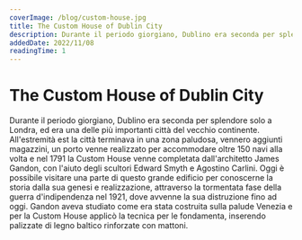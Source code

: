 ```yaml
---
coverImage: /blog/custom-house.jpg
title: The Custom House of Dublin City
description: Durante il periodo giorgiano, Dublino era seconda per splendore solo a Londra, ed era una delle più importanti città del vecchio continente. All'estremità est la città terminava in una zona paludosa
addedDate: 2022/11/08
readingTime: 1
---
```


# The Custom House of Dublin City

Durante il periodo giorgiano, Dublino era seconda per splendore solo a Londra, ed era una delle più importanti città del vecchio continente. All'estremità est la città terminava in una zona paludosa, vennero aggiunti magazzini, un porto venne realizzato per accommodare oltre 150 navi alla volta e nel 1791 la Custom House venne completata dall'architetto James Gandon, con l'aiuto degli scultori Edward Smyth e Agostino Carlini. Oggi è possibile visitare una parte di questo grande edificio per conoscerne la storia dalla sua genesi e realizzazione, attraverso la tormentata fase della guerra d'indipendenza nel 1921, dove avvenne la sua distruzione fino ad oggi. Gandon aveva studiato come era stata costruita sulla palude Venezia e per la Custom House applicò la tecnica per le fondamenta, inserendo palizzate di legno baltico rinforzate con mattoni.

